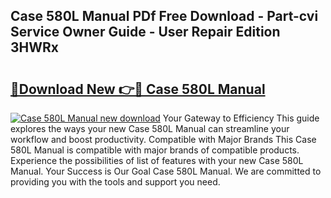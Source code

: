 ## Case 580L Manual PDf Free Download - Part-cvi Service Owner Guide - User Repair Edition 3HWRx

# <h2><a href="http://bc13149.oget.top/?id=Case+580L+Manual">🔗Download New 👉🔴 Case 580L Manual</a></h2>

[![Case 580L Manual new download](https://i.imgur.com/5g1atiW.png)](http://bc13149.oget.top/?id=Case+580L+Manual)
Your Gateway to Efficiency This guide explores the ways your new Case 580L Manual can streamline your workflow and boost productivity. Compatible with Major Brands This Case 580L Manual is compatible with major brands of compatible products. Experience the possibilities of list of features with your new Case 580L Manual. Your Success is Our Goal Case 580L Manual. We are committed to providing you with the tools and support you need.
